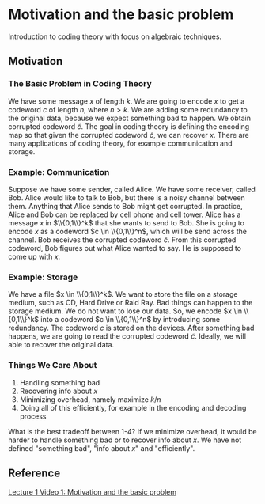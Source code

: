 # Motivation and the basic problem

Introduction to coding theory with focus on algebraic techniques.

## Motivation

### The Basic Problem in Coding Theory

We have some message $x$ of length $k$. We are going to encode $x$ to get a codeword $c$ of length $n$, where $n > k$. We are adding some redundancy to the original data, because we expect something bad to happen. We obtain corrupted codeword $\tilde c$. The goal in coding theory is defining the encoding map so that given the corrupted codeword $\tilde c$, we can recover $x$. There are many applications of coding theory, for example communication and storage.

### Example: Communication

Suppose we have some sender, called Alice. We have some receiver, called Bob. Alice would like to talk to Bob, but there is a noisy channel between them. Anything that Alice sends to Bob might get corrupted. In practice, Alice and Bob can be replaced by cell phone and cell tower. Alice has a message $x$ in $\\{0,1\\}^k$ that she wants to send to Bob. She is going to encode $x$ as a codeword $c \in \\{0,1\\}^n$, which will be send across the channel. Bob receives the corrupted codeword $\tilde c$. From this corrupted codeword, Bob figures out what Alice wanted to say. He is supposed to come up with $x$.

### Example: Storage

We have a file $x \in \\{0,1\\}^k$. We want to store the file on a storage medium, such as CD, Hard Drive or Raid Ray. Bad things can happen to the storage medium. We do not want to lose our data. So, we encode $x \in \\{0,1\\}^k$ into a codeword $c \in \\{0,1\\}^n$ by introducing some redundancy. The codeword $c$ is stored on the devices. After something bad happens, we are going to read the corrupted codeword $\tilde c$. Ideally, we will able to recover the original data.

### Things We Care About

1. Handling something bad
1. Recovering info about $x$
1. Minimizing overhead, namely maximize $k/n$
1. Doing all of this efficiently, for example in the encoding and decoding process

What is the best tradeoff between 1-4? If we minimize overhead, it would be harder to handle something bad or to recover info about $x$. We have not defined "something bad", "info about $x$" and "efficiently".

## Reference

[Lecture 1 Video 1: Motivation and the basic problem](https://youtu.be/vfjN7MmSB6g)
